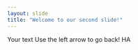 ```yaml
---
layout: slide
title: "Welcome to our second slide!"
---
```

Your text
Use the left arrow to go back!
HA
